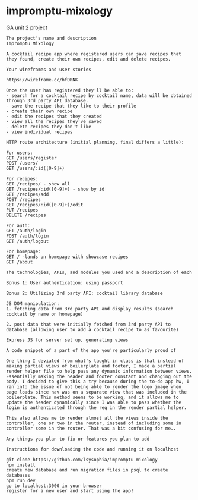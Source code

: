 # impromptu-mixology
GA unit 2 project


    The project's name and description
    Impromptu Mixology

    A cocktail recipe app where registered users can save recipes that they found, create their own recipes, edit and delete recipes. 

    Your wireframes and user stories

    https://wireframe.cc/hfDRNK

    Once the user has registered they'll be able to: 
    - search for a cocktail recipe by cocktail name, data will be obtained through 3rd party API database. 
    - save the recipe that they like to their profile
    - create their own recipe
    - edit the recipes that they created
    - view all the recipes they've saved
    - delete recipes they don't like
    - view individual recipes

    HTTP route architecture (initial planning, final differs a little):

    For users:
    GET /users/register
    POST /users/
    GET /users/:id([0-9]+)

    For recipes:
    GET /recipes/ - show all
    GET /recipes/:id([0-9]+) - show by id
    GET /recipes/add
    POST /recipes
    GET /recipes/:id([0-9]+)/edit 
    PUT /recipes
    DELETE /recipes
    
    For auth:
    GET /auth/login
    POST /auth/login
    GET /auth/logout

    For homepage:
    GET / -lands on homepage with showcase recipes
    GET /about

    The technologies, APIs, and modules you used and a description of each

    Bonus 1: User authentication: using passport

    Bonus 2: Utilizing 3rd party API: cocktail library database

    JS DOM manipulation:
    1. fetching data from 3rd party API and display results (search cocktail by name on homepage)

    2. post data that were initially fetched from 3rd party API to database (allowing user to add a cocktail recipe to as favourite) 

    Express JS for server set up, generating views

    A code snippet of a part of the app you're particularly proud of

    One thing I deviated from what's taught in class is that instead of making partial views of boilerplate and footer, I made a partial render helper file to help pass any dynamic information between views. Essentially making the header and footer constant and changing out the body. I decided to give this a try because during the to-do app hw, I ran into the issue of not being able to render the logo image when page loads since nav was on a separate view that was included in the boilerplate. This method seems to be working, and it allows me to update the header dynamically since I was able to pass whether the login is authenticated through the req in the render partial helper. 

    This also allows me to render almost all the views inside the controller, one or two in the router, instead of including some in controller some in the router. That was a bit confusing for me..

    Any things you plan to fix or features you plan to add

    Instructions for downloading the code and running it on localhost

    git clone https://github.com/lsysophia/impromptu-mixology
    npm install
    create new database and run migration files in psql to create databases
    npm run dev
    go to localhost:3000 in your browser
    register for a new user and start using the app!
    


